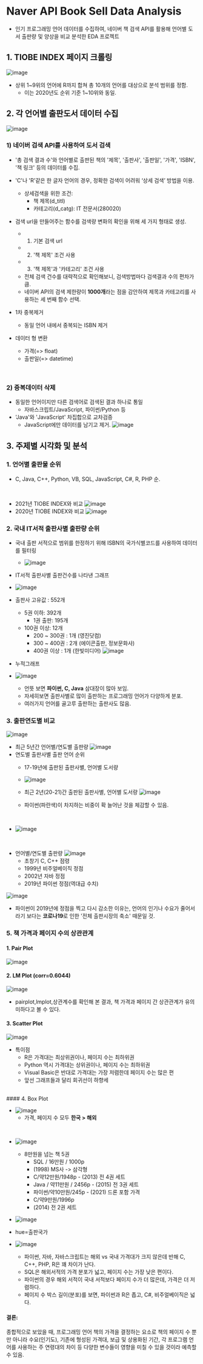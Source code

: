 # Naver API Book Sell Data Analysis
- 인기 프로그래밍 언어 데이터를 수집하여, 네이버 책 검색 API를 활용해 언어별 도서 출판량 및 양상을 비교 분석한 EDA 프로젝트

## 1. TIOBE INDEX 페이지 크롤링
![image](https://user-images.githubusercontent.com/92846399/150674878-7fea9877-2c1f-45a5-9588-ba796d7a2f83.png)
- 상위 1~9위의 언어에 R까지 합쳐 총 10개의 언어를 대상으로 분석 범위를 정함.
  - 이는 2020년도 순위 기준 1~10위와 동일.

## 2. 각 언어별 출판도서 데이터 수집

![image](https://user-images.githubusercontent.com/92846399/150674905-9551b15a-5423-4764-b9f3-37b92310c0c6.png)

### 1) 네이버 검색 API를 사용하여 도서 검색 
- '총 검색 결과 수'와 언어별로 출판된 책의 '제목', '출판사', '출판일', '가격', 'ISBN', '책 링크' 등의 데이터를 수집.
- 'C'나 'R'같은 한 글자 언어의 경우, 정확한 검색이 어려워 ‘상세 검색’ 방법을 이용.
  - 상세검색을 위한 조건:
    - 책 제목(d_titl)
    - 카테고리(d_catg): IT 전문서(280020)

- 검색 url을 만들어주는 함수를 검색량 변화의 확인을 위해 세 가지 형태로 생성.
  - 1) 기본 검색 url
  - 2) '책 제목' 조건 사용
  - 3) '책 제목'과 '카테고리' 조건 사용
  - 전체 검색 건수를 대략적으로 확인해보니, 검색방법마다 검색결과 수의 편차가 큼.
  - 네이버 API의 검색 제한량이 **1000개**라는 점을 감안하여 제목과 카테고리를 사용하는 세 번째 함수 선택.

- 1차 중복제거
  - 동일 언어 내에서 중복되는 ISBN 제거
- 데이터 형 변환
  - 가격(=> float)
  - 출판일(=> datetime)



<br/>

### 2) 중복데이터 삭제
- 동일한 언어이지만 다른 검색어로 검색된 결과 하나로 통일
  -  자바스크립트/JavaScript, 파이썬/Python 등
- 'Java'와 'JavaScript' 차집합으로 교차검증
  - JavaScript에만 데이터를 남기고 제거.
![image](https://user-images.githubusercontent.com/92846399/150676098-7ecb86e8-f68f-4beb-88ac-043e99d3792d.png)

## 3. 주제별 시각화 및 분석

### 1. 언어별 출판물 순위
- C, Java, C++, Python, VB, SQL, JavaScript, C#, R, PHP 순.
<br/>

- 2021년 TIOBE INDEX와 비교
![image](https://user-images.githubusercontent.com/92846399/150676115-703f7065-148f-47f0-9c2d-ae0a226d4972.png)
- 2020년 TIOBE INDEX와 비교
![image](https://user-images.githubusercontent.com/92846399/150676125-6550064a-e538-48d3-ba95-01bc4d1aeb44.png)

### 2. 국내 IT서적 출판사별 출판량 순위
- 국내 출판 서적으로 범위를 한정하기 위해 ISBN의 국가식별코드를 사용하여 데이터를 필터링
  - ![image](https://user-images.githubusercontent.com/92846399/150676300-79de4241-7b0f-4f10-91a1-bce8f68358fe.png)

-  IT서적 출판사별 출판건수를 나타낸 그래프
  - ![image](https://user-images.githubusercontent.com/92846399/150676577-aef4104c-6e36-419c-b4dd-b24a86cfdfe9.png)

- 출판사 고유값 : 552개
  - 5권 이하: 392개
    - 1권 출판: 195개 
  - 100권 이상: 12개
    - 200 ~ 300권 : 1개 (영진닷컴)
    - 300 ~ 400권 : 2개 (에이콘출판, 정보문화사)
    - 400권 이상 : 1개 (한빛미디어)
![image](https://user-images.githubusercontent.com/92846399/150676634-4a32cb91-5113-471b-b42a-e92582bb2993.png)
- 누적그래프
- ![image](https://user-images.githubusercontent.com/92846399/150676694-45afea5a-ab1a-4be6-b177-0d00bd757dd8.png)
  - 언뜻 보면 **파이썬, C, Java** 삼대장이 많아 보임.
  - 자세히보면 출판사별로 많이 출판하는 프로그래밍 언어가 다양하게 분포.
  - 여러가지 언어를 골고루 출판하는 출판사도 많음.





### 3. 출판연도별 비교
![image](https://user-images.githubusercontent.com/92846399/150676756-32bd5654-1384-4b51-8033-e6253d6c6c84.png)
- 최근 5년간 언어별/연도별 출판량
![image](https://user-images.githubusercontent.com/92846399/150676799-bf8fdc7c-0e0e-492f-9306-6b83d7090923.png)
- 연도별 출판사별 출판 언어 순위
  - 17-19년에 출판된 출판사별, 언어별 도서량
  - ![image](https://user-images.githubusercontent.com/92846399/150677207-b54a9144-a0c9-4778-9d9b-807acffbbf38.png)

  - 최근 2년(20-21)간 출판된 출판사별, 언어별 도서량
  ![image](https://user-images.githubusercontent.com/92846399/150675005-2f63490b-2ea3-456c-b242-03322bdbbb5b.png)
  - 파이썬(파란색)이 차지하는 비중이 확 늘어난 것을 체감할 수 있음.
<br/>

  - ![image](https://user-images.githubusercontent.com/92846399/150677151-61f39816-fd2f-4eae-87b9-99178b7b0beb.png)

<br/>

- 언어별/연도별 출판량
![image](https://user-images.githubusercontent.com/92846399/150676815-97d78072-2448-45c3-b20e-f21a173abac2.png)
  - 초창기  C,  C++  점령
  - 1999년 비주얼베이직 정점
  - 2002년 자바 정점
  - 2019년 파이썬 정점(역대급 수치)

![image](https://user-images.githubusercontent.com/92846399/150676880-48335f72-4d8b-4dff-9cf2-e91abdb7e917.png)

  - 파이썬이 2019년에 정점을 찍고 다시 감소한 이유는, 언어의 인기나 수요가 줄어서라기 보다는 **코로나19**로 인한 '전체 출판시장의 축소' 때문일 것.



### 5. 책 가격과 페이지 수의 상관관계
#### 1. Pair Plot
![image](https://user-images.githubusercontent.com/92846399/150677385-86137870-d19a-4237-80bc-676b38367bc5.png)

#### 2. LM Plot (corr=0.6044)
![image](https://user-images.githubusercontent.com/92846399/150677346-976564f5-d7f3-46dc-afde-7bc3880f0890.png)

- pairplot,lmplot,상관계수를 확인해 본 결과, 책 가격과 페이지 간 상관관계가 유의미하다고 볼 수 있다.


#### 3. Scatter Plot
![image](https://user-images.githubusercontent.com/92846399/150677411-419fa1d7-aaa5-4fdc-88df-2ec03caf0292.png)

- 특이점
  - R은 가격대는 최상위권이나, 페이지 수는 최하위권
  - Python 역시 가격대는 상위권이나, 페이지 수는 최하위권
  - Visual Basic은 반대로 가격대는 가장 저렴한데 페이지 수는 많은 편
  - 앞선 그래프들과 달리 회귀선이 하향세

<br/>
#### 4. Box Plot

- ![image](https://user-images.githubusercontent.com/92846399/150677476-5f4e48ad-40bc-4885-b28e-2493cc2fdd24.png)
  - 가격, 페이지 수 모두 **한국 > 해외**
<br/>

- ![image](https://user-images.githubusercontent.com/92846399/150675091-a1344d59-9ee0-49b9-aa14-cdf00045b6a0.png)
    - 8만원을 넘는 책 5권
      - SQL / 16만원 / 1000p
      - (1998) MS사 -> 삼각형
      - C/약12만원/1948p - (2013) 전 4권 세트
      - Java / 약11만원 / 2456p - (2015) 전 3권 세트
      - 파이썬/약10만원/245p - (2021) 드론 포함 가격
      - C/약9만원/1996p
      - (2014) 전 2권 세트

- ![image](https://user-images.githubusercontent.com/92846399/150675075-a51a0d28-6687-4108-ae4b-919ac31ea317.png)

- hue=출판국가
- ![image](https://user-images.githubusercontent.com/92846399/150675060-8ffbb5b6-c481-4eb9-81f9-50b6edcfabb9.png)

  - 파이썬, 자바, 자바스크립트는 해외 vs 국내 가격대가 크지 않은데 반해 C, C++, PHP, R은 꽤 차이가 난다.
  - SQL은 해외서적의 가격 분포가 넓고, 페이지 수는 가장 낮은 편이다.
  - 파이썬의 경우 해외 서적이 국내 서적보다 페이지 수가 더 많은데, 가격은 더 저렴하다.
  - 페이지 수 박스 길이(분포)를 보면, 파이썬과 R은 좁고, C#, 비주얼베이직은 넓다.

#### 결론:
종합적으로 보았을 때,
프로그래밍 언어 책의 가격을 결정하는 요소로
책의 페이지 수 뿐만 아니라
수요(인기도), 기존에 형성된 가격대, 보급 및 상용화된 기간, 각 프로그램 언어를 사용하는 주 연령대의 차이 등
다양한 변수들이 영향을 미칠 수 있을 것이라 예측할 수 있음.
